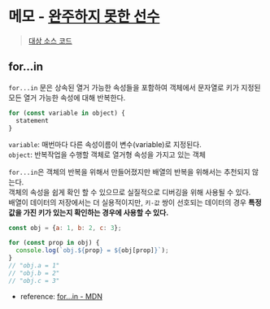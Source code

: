 # 메모 - [완주하지 못한 선수](https://school.programmers.co.kr/learn/courses/30/lessons/42576)

> [대상 소스 코드](./solution.js#L8)

## for...in

`for...in` 문은 상속된 열거 가능한 속성들을 포함하여 객체에서 문자열로 키가 지정된 모든 열거 가능한 속성에 대해 반복한다.

```javascript
for (const variable in object) {
  statement
}
```

`variable`: 매번마다 다른 속성이름이 변수(variable)로 지정된다.  
`object`: 반복작업을 수행할 객체로 열거형 속성을 가지고 있는 객체  

`for...in`은 객체의 반복을 위해서 만들어졌지만 배열의 반복을 위해서는 추천되지 않는다.  
객체의 속성을 쉽게 확인 할 수 있으므로 실질적으로 디버깅을 위해 사용될 수 있다.  
배열이 데이터의 저장에서는 더 실용적이지만, `키-값` 쌍이 선호되는 데이터의 경우 **특정 값을 가진 키가 있는지 확인하는 경우에 사용할 수 있다.**

```javascript
const obj = {a: 1, b: 2, c: 3};

for (const prop in obj) {
  console.log(`obj.${prop} = ${obj[prop]}`);
}
// "obj.a = 1"
// "obj.b = 2"
// "obj.c = 3"
```

- reference: [for...in - MDN](https://developer.mozilla.org/ko/docs/Web/JavaScript/Reference/Statements/for...in)
